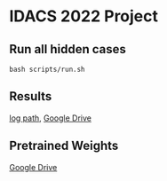 # IDACS 2022 Project

## Run all hidden cases
``` 
bash scripts/run.sh
```

## Results
[log path](logs), [Google Drive](https://drive.google.com/file/d/1dK-vuEY0YDqAfNBFAAlKc1QWyHtt9Wur/view?usp=sharing)

## Pretrained Weights
[Google Drive](https://drive.google.com/file/d/1anz1Gbu2iHW--L9FWG1ltE2yzTVKohtH/view?usp=sharing)